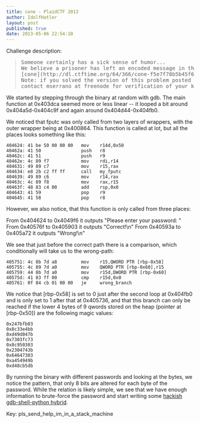 ```yaml
---
title: cone - PlaidCTF 2013
author: IdolfHatler
layout: post
published: true
date: 2013-05-06 22:54:10
---
```


Challenge description:

> <pre>Someone certainly has a sick sense of humor...
> We believe a prisoner has left an encoded message in this program. Can you get it out for us?
> [cone](http://dl.ctftime.org/64/366/cone-f5e7f78b5b45f6e81205c133e15b8a219339bb29)
> Note: if you solved the version of this problem posted before 04:30 UTC (available [here](http://dl.ctftime.org/64/366/cone-454b6cccf8914aac354e966be45eea92b97c972e)),
> contact mserrano at freenode for verification of your key.</pre>

We started by stepping through the binary at random with gdb. The main function
at 0x403dca seemed more or less linear -- it looped a bit around
0x404a5d-0x404c9f and again around 0x404d44-0x404fb0.

We noticed that fputc was only called from two layers of wrappers, with the
outer wrapper being at 0x400864. This function is called at lot, but all the
places looks something like this:

```objdump
404624: 41 be 50 00 00 00   mov    r14d,0x50
40462a: 41 50               push   r8
40462c: 41 51               push   r9
40462e: 4c 89 f7            mov    rdi,r14
404631: 49 89 c7            mov    r15,rax
404634: e8 2b c2 ff ff      call   my_fputc
404639: 49 89 c6            mov    r14,rax
40463c: 4c 89 f8            mov    rax,r15
40463f: 48 83 c4 00         add    rsp,0x0
404643: 41 59               pop    r9
404645: 41 58               pop    r8
```

However, we also notice, that this function is only called from three places:

From 0x404624 to 0x4049f6 it outputs "Please enter your password: "
From 0x40576f to 0x405903 it outputs "Correct!\n"
From 0x40593a to 0x405a72 it outputs "Wrong!\n"

We see that just before the correct path there is a comparison, which
conditionally will take us to the wrong-path:

```objdump
405751: 4c 8b 7d a8         mov    r15,QWORD PTR [rbp-0x58]
405755: 4c 89 7d a0         mov    QWORD PTR [rbp-0x60],r15
405759: 44 8b 7d a0         mov    r15d,DWORD PTR [rbp-0x60]
40575d: 41 83 ff 00         cmp    r15d,0x0
405761: 0f 84 cb 01 00 00   je     wrong_branch
```


We notice that [rbp-0x58] is set to 0 just after the second loop at 0x404fb0 and
is only set to 1 after that at 0x405736, and that this branch can only be
reached if the lower 4 bytes of 9 qwords stored on the heap (pointer at
[rbp-0x50]) are the following magic values:

```text
0x247bfb03
0x8c33e4bb
0xd49d047b
0x7303fc73
0x8c950303
0x2304743b
0x64647303
0xa454949b
0xd48cb5db
```

By running the binary with different passwords and looking at the bytes, we
notice the pattern, that only 8 bits are altered for each byte of the
password. While the relation is likely simple, we see that we have enough
information to brute-force the password and start writing some [hackish
gdb-shell-python hybrid](http://pwnies.dk/public/files/cone.tar.bz2).

Key: pls_send_help_im_in_a_stack_machine
